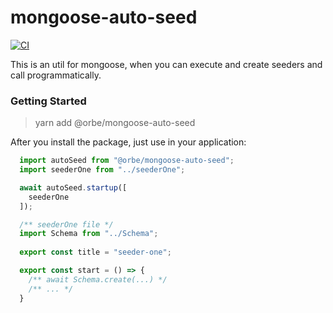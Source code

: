# mongoose-auto-seed
[![CI](https://github.com/orbe-soft/mongoose-auto-seed/actions/workflows/automated-tests.yaml/badge.svg)](https://github.com/orbe-soft/mongoose-auto-seed/actions/workflows/automated-tests.yaml)

This is an util for mongoose, when you can execute and create seeders and call programmatically.

### Getting Started

> yarn add @orbe/mongoose-auto-seed

After you install the package, just use in your application:

```ts 
  import autoSeed from "@orbe/mongoose-auto-seed";
  import seederOne from "../seederOne";

  await autoSeed.startup([
    seederOne
  ]);
```

```ts
  /** seederOne file */
  import Schema from "../Schema";
  
  export const title = "seeder-one";

  export const start = () => {
    /** await Schema.create(...) */
    /** ... */
  }
```


